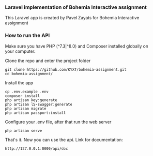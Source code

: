 ### Laravel implementation of Bohemia Interactive assignment

This Laravel app is created by Pavel Zayats for Bohemia Interactive assignment
### How to run the API

Make sure you have PHP (^7.3|^8.0) and Composer installed globally on your computer.

Clone the repo and enter the project folder

```
git clone https://github.com/KYXT/bohemia-assignment.git
cd bohemia-assignment/
```

Install the app

```
cp .env.example .env
composer install
php artisan key:generate
php artisan l5-swagger:generate
php artisan migrate
php artisan passport:install
```

Configure your .env file, after that run the web server

```
php artisan serve
```

That's it. Now you can use the api. Link for documentation:

```
http://127.0.0.1:8000/api/doc
```